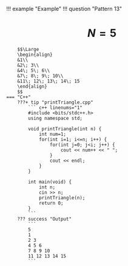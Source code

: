 !!! example "Example"
    !!! question "Pattern 13"
        <h1 align="center">$N = 5$</h1>
        
        $$\Large
        \begin{align}
        &1\\
        &2\; 3\\
        &4\; 5\; 6\\
        &7\; 8\; 9\; 10\\
        &11\; 12\; 13\; 14\; 15
        \end{align}
        $$
    === "C++"
        ???+ tip "printTriangle.cpp"
            ``` c++ linenums="1"
            #include <bits/stdc++.h>
            using namespace std;

            void printTriangle(int n) {
                int num=1;
                for(int i=1; i<=n; i++) {
                    for(int j=0; j<i; j++) {
                        cout << num++ << " ";
                    }
                    cout << endl;
                }
            }

            int main(void) {
                int n;
                cin >> n;
                printTriangle(n);
                return 0;
            }
            ```
        ??? success "Output"
            ```
            5
            1 
            2 3 
            4 5 6 
            7 8 9 10 
            11 12 13 14 15
            ```